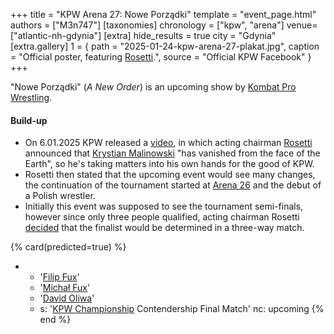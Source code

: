 +++
title = "KPW Arena 27: Nowe Porządki"
template = "event_page.html"
authors = ["M3n747"]
[taxonomies]
chronology = ["kpw", "arena"]
venue=["atlantic-nh-gdynia"]
[extra]
hide_results = true
city = "Gdynia"
[extra.gallery]
1 = { path = "2025-01-24-kpw-arena-27-plakat.jpg", caption = "Official poster, featuring [Rosetti](@/w/rosetti.md).", source = "Official KPW Facebook" }
+++

"Nowe Porządki" (_A New Order_) is an upcoming show by [Kombat Pro Wrestling](@/o/kpw.md).

#### Build-up

* On 6.01.2025 KPW released a [video][boss-rosetti], in which acting chairman [Rosetti](@/w/rosetti.md) announced that [Krystian Malinowski](@/w/krystian-malinowski.md) "has vanished from the face of the Earth", so he's taking matters into his own hands for the good of KPW.
* Rosetti then stated that the upcoming event would see many changes, the continuation of the tournament started at [Arena 26](@/e/kpw/2024-11-15-kpw-arena-26.md) and the debut of a Polish wrestler.
* Initially this event was supposed to see the tournament semi-finals, however since only three people qualified, acting chairman Rosetti [decided][rosetti-finals] that the finalist would be determined in a three-way match.

{% card(predicted=true) %}
- - '[Filip Fux](@/w/filip-fux.md)'
  - '[Michał Fux](@/w/michal-fux.md)'
  - '[David Oliwa](@/w/david-oliwa.md)'
  - s: '[KPW Championship](@/c/kpw-championship.md) Contendership Final Match'
    nc: upcoming
{% end %}

[boss-rosetti]: https://www.youtube.com/watch?v=dUr5kiuQclg
[rosetti-finals]: https://www.facebook.com/photo/?fbid=925832966342610&set=a.517136233878954
